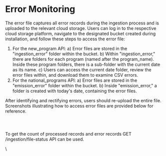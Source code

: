 # Error Monitoring

The error file captures all error records during the ingestion process and is uploaded to the relevant cloud storage. Users can log in to the respective cloud storage platform, navigate to the designated bucket created during installation, and follow these steps to access the error file:

1. For the new\_program API: a) Error files are stored in the "ingestion\_error" folder within the bucket. b) Within "ingestion\_error," there are folders for each program (named after the program\_name). Inside these program folders, there is a sub-folder with the current date as its name. c) Users can access the current date folder, review the error files within, and download them to examine CSV errors.
2. For the national\_programs API: a) Error files are stored in the "emission\_error" folder within the bucket. b) Inside "emission\_error," a folder is created with today's date, containing the error files.

After identifying and rectifying errors, users should re-upload the entire file. Screenshots illustrating how to access error files are provided below for reference.

<figure><img src="https://lh7-us.googleusercontent.com/QnTX6IoTuCGCcumCKqS0KuItQNSv2bQO3PbP9785jzP5oS62D6hTyXEGvK_nfoT7R22IAlKJ2fcm9QvhpuvmZ6fUubdZ8U4fq7gm-kX2qfkBSaOlT4O_jpvWR1gJQzJVpA4AvoXwlyadpvMhD0P-P0Q" alt=""><figcaption></figcaption></figure>

<figure><img src="https://lh7-us.googleusercontent.com/8jmipM9DFgiXIVMBDAtuqwzAvCI1Jv0Siw33vk_Xph11PAYuz3DmAXZGz7340s9DQrTalis5RF-c0xIgji3frDmO3zCVB_G2qb4JfwSaoTw397D4A3mNQiLS54ySCNCwu88FA22VbFSy-h5bjtSuRGM" alt=""><figcaption></figcaption></figure>

<figure><img src="https://lh7-us.googleusercontent.com/mG-FJpanjok4LQIj4QzXVI8vgmcpmKfvVG09bgcdD8_nvCE5CG2GDbkkNrhSU14cr6aYxbuS5XOyBpMRk2G4NM3gOChuuIYZJm54ydzvCsrg-HH-Sh-vwBPARbANme-2SKEfzoOjVyKfz5e49NGh70Q" alt=""><figcaption></figcaption></figure>

To get the count of processed records and error records GET /ingestion/file-status API can be used.

\
